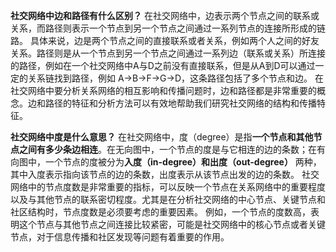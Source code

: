 **社交网络中边和路径有什么区别？**
在社交网络中，边表示两个节点之间的联系或关系，而路径则表示一个节点到另一个节点之间通过一系列节点的连接所形成的链路。
具体来说，边是两个节点之间的直接联系或者关系，例如两个人之间的好友关系。路径则是从一个节点到另一个节点之间通过一系列边（联系或关系）所连接的路径，例如在一个社交网络中A与D之前没有直接联系，但是从A到D可以通过一定的关系链找到路径，例如 A->B->F->G->D，这条路径包括了多个节点和边。
在社交网络中要分析关系网络的相互影响和传播问题时，边和路径都是非常重要的概念。边和路径的特征和分析方法可以有效地帮助我们研究社交网络的结构和传播特征。

**社交网络中度是什么意思？**
在社交网络中，度（degree）是指**一个节点和其他节点之间有多少条边相连**。在无向图中，一个节点的度是与它相连的边的条数；在有向图中，一个节点的度被分为**入度（in-degree）和出度（out-degree）** 两种，其中入度表示指向该节点的边的条数，出度表示从该节点出发的边的条数。
社交网络中的节点度数是非常重要的指标，可以反映一个节点在关系网络中的重要程度以及与其他节点的联系密切程度。尤其是在分析社交网络的中心节点、关键节点和社区结构时，节点度数是必须要考虑的重要因素。
例如，一个节点的度数高，表明这个节点与其他节点之间连接比较紧密，可能是社交网络中的核心节点或者关键节点，对于信息传播和社区发现等问题有着重要的作用。

